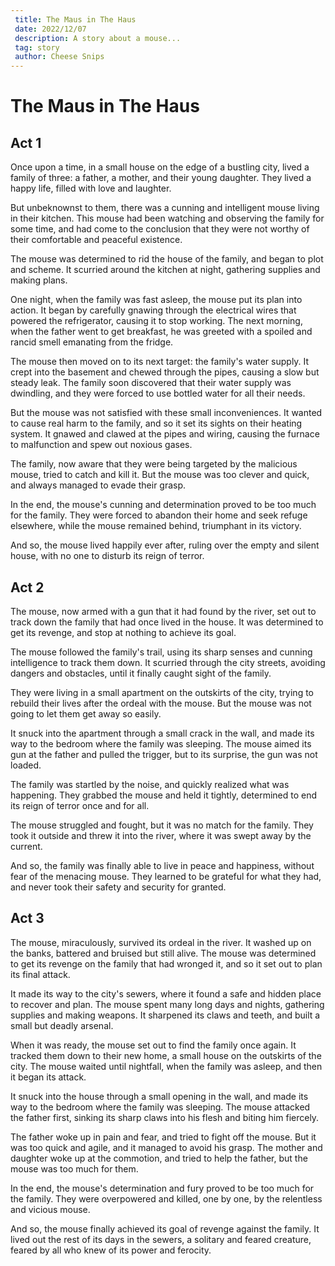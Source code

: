 ```yaml
---
 title: The Maus in The Haus
 date: 2022/12/07
 description: A story about a mouse...
 tag: story
 author: Cheese Snips
---
```


# The Maus in The Haus

## Act 1

Once upon a time, in a small house on the edge of a bustling city, lived a family of three: a father, a mother, and their young daughter. They lived a happy life, filled with love and laughter.

But unbeknownst to them, there was a cunning and intelligent mouse living in their kitchen. This mouse had been watching and observing the family for some time, and had come to the conclusion that they were not worthy of their comfortable and peaceful existence.

The mouse was determined to rid the house of the family, and began to plot and scheme. It scurried around the kitchen at night, gathering supplies and making plans.

One night, when the family was fast asleep, the mouse put its plan into action. It began by carefully gnawing through the electrical wires that powered the refrigerator, causing it to stop working. The next morning, when the father went to get breakfast, he was greeted with a spoiled and rancid smell emanating from the fridge.

The mouse then moved on to its next target: the family's water supply. It crept into the basement and chewed through the pipes, causing a slow but steady leak. The family soon discovered that their water supply was dwindling, and they were forced to use bottled water for all their needs.

But the mouse was not satisfied with these small inconveniences. It wanted to cause real harm to the family, and so it set its sights on their heating system. It gnawed and clawed at the pipes and wiring, causing the furnace to malfunction and spew out noxious gases.

The family, now aware that they were being targeted by the malicious mouse, tried to catch and kill it. But the mouse was too clever and quick, and always managed to evade their grasp.

In the end, the mouse's cunning and determination proved to be too much for the family. They were forced to abandon their home and seek refuge elsewhere, while the mouse remained behind, triumphant in its victory.

And so, the mouse lived happily ever after, ruling over the empty and silent house, with no one to disturb its reign of terror.

## Act 2

The mouse, now armed with a gun that it had found by the river, set out to track down the family that had once lived in the house. It was determined to get its revenge, and stop at nothing to achieve its goal.

The mouse followed the family's trail, using its sharp senses and cunning intelligence to track them down. It scurried through the city streets, avoiding dangers and obstacles, until it finally caught sight of the family.

They were living in a small apartment on the outskirts of the city, trying to rebuild their lives after the ordeal with the mouse. But the mouse was not going to let them get away so easily.

It snuck into the apartment through a small crack in the wall, and made its way to the bedroom where the family was sleeping. The mouse aimed its gun at the father and pulled the trigger, but to its surprise, the gun was not loaded.

The family was startled by the noise, and quickly realized what was happening. They grabbed the mouse and held it tightly, determined to end its reign of terror once and for all.

The mouse struggled and fought, but it was no match for the family. They took it outside and threw it into the river, where it was swept away by the current.

And so, the family was finally able to live in peace and happiness, without fear of the menacing mouse. They learned to be grateful for what they had, and never took their safety and security for granted.

## Act 3

The mouse, miraculously, survived its ordeal in the river. It washed up on the banks, battered and bruised but still alive. The mouse was determined to get its revenge on the family that had wronged it, and so it set out to plan its final attack.

It made its way to the city's sewers, where it found a safe and hidden place to recover and plan. The mouse spent many long days and nights, gathering supplies and making weapons. It sharpened its claws and teeth, and built a small but deadly arsenal.

When it was ready, the mouse set out to find the family once again. It tracked them down to their new home, a small house on the outskirts of the city. The mouse waited until nightfall, when the family was asleep, and then it began its attack.

It snuck into the house through a small opening in the wall, and made its way to the bedroom where the family was sleeping. The mouse attacked the father first, sinking its sharp claws into his flesh and biting him fiercely.

The father woke up in pain and fear, and tried to fight off the mouse. But it was too quick and agile, and it managed to avoid his grasp. The mother and daughter woke up at the commotion, and tried to help the father, but the mouse was too much for them.

In the end, the mouse's determination and fury proved to be too much for the family. They were overpowered and killed, one by one, by the relentless and vicious mouse.

And so, the mouse finally achieved its goal of revenge against the family. It lived out the rest of its days in the sewers, a solitary and feared creature, feared by all who knew of its power and ferocity.